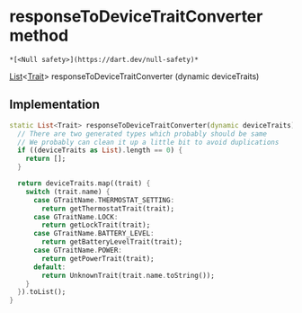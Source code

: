 


# responseToDeviceTraitConverter method




    *[<Null safety>](https://dart.dev/null-safety)*




[List](https://api.flutter.dev/flutter/dart-core/List-class.html)&lt;[Trait](../../yonomi-sdk/Trait-class.md)> responseToDeviceTraitConverter
(dynamic deviceTraits)








## Implementation

```dart
static List<Trait> responseToDeviceTraitConverter(dynamic deviceTraits) {
  // There are two generated types which probably should be same
  // We probably can clean it up a little bit to avoid duplications
  if ((deviceTraits as List).length == 0) {
    return [];
  }

  return deviceTraits.map((trait) {
    switch (trait.name) {
      case GTraitName.THERMOSTAT_SETTING:
        return getThermostatTrait(trait);
      case GTraitName.LOCK:
        return getLockTrait(trait);
      case GTraitName.BATTERY_LEVEL:
        return getBatteryLevelTrait(trait);
      case GTraitName.POWER:
        return getPowerTrait(trait);
      default:
        return UnknownTrait(trait.name.toString());
    }
  }).toList();
}
```







